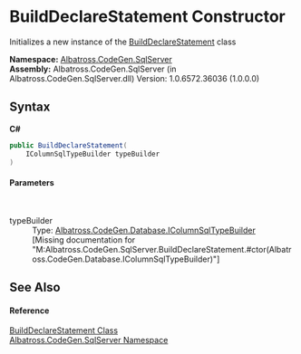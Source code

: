 # BuildDeclareStatement Constructor 
 

Initializes a new instance of the <a href="44F9F70B.md">BuildDeclareStatement</a> class

**Namespace:**&nbsp;<a href="9727DDEC.md">Albatross.CodeGen.SqlServer</a><br />**Assembly:**&nbsp;Albatross.CodeGen.SqlServer (in Albatross.CodeGen.SqlServer.dll) Version: 1.0.6572.36036 (1.0.0.0)

## Syntax

**C#**<br />
``` C#
public BuildDeclareStatement(
	IColumnSqlTypeBuilder typeBuilder
)
```


#### Parameters
&nbsp;<dl><dt>typeBuilder</dt><dd>Type: <a href="1B38202.md">Albatross.CodeGen.Database.IColumnSqlTypeBuilder</a><br />\[Missing <param name="typeBuilder"/> documentation for "M:Albatross.CodeGen.SqlServer.BuildDeclareStatement.#ctor(Albatross.CodeGen.Database.IColumnSqlTypeBuilder)"\]</dd></dl>

## See Also


#### Reference
<a href="44F9F70B.md">BuildDeclareStatement Class</a><br /><a href="9727DDEC.md">Albatross.CodeGen.SqlServer Namespace</a><br />